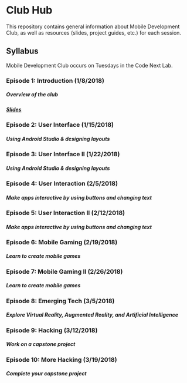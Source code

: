 # Club Hub

This repository contains general information about Mobile Development Club, as well as resources (slides, project guides, etc.) for each session.

## Syllabus

Mobile Development Club occurs on Tuesdays in the Code Next Lab.

### Episode 1: Introduction (1/8/2018)

##### Overview of the club 

##### [Slides](https://docs.google.com/a/google.com/presentation/d/e/2PACX-1vSUO3m6JQ6Qi0BddfTU_vnTXRaocIOQtBZCXlFUtGhfW2Ks0mB6ZavMzOY0VBGu5ekRcA8vWEI7IAp_/pub?start=false&loop=false&delayms=10000)

### Episode 2: User Interface (1/15/2018)

##### Using Android Studio & designing layouts

### Episode 3: User Interface II (1/22/2018)

##### Using Android Studio & designing layouts

### Episode 4: User Interaction (2/5/2018)

##### Make apps interactive by using buttons and changing text

### Episode 5: User Interaction II (2/12/2018)

##### Make apps interactive by using buttons and changing text

### Episode 6: Mobile Gaming (2/19/2018)

##### Learn to create mobile games

### Episode 7: Mobile Gaming II (2/26/2018)

##### Learn to create mobile games

### Episode 8: Emerging Tech (3/5/2018)

##### Explore Virtual Reality, Augmented Reality, and Artificial Intelligence

### Episode 9: Hacking (3/12/2018)

##### Work on a capstone project

### Episode 10: More Hacking (3/19/2018)

##### Complete your capstone project
